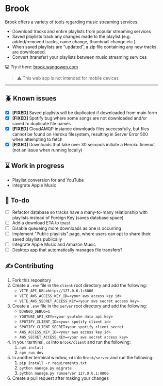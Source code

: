 # Brook

Brook offers a variety of tools regarding music streaming services.
* Download tracks and entire playlists from popular streaming services
* Saved playlists track any changes made to the playlist (e.g. added/removed tracks, name change, thumbnail change etc.)
* When saved playlists are "updated", a zip file containing any new tracks are downloaded.
* Convert (transfer) your playlists between music streaming services

💻 *Try it here:* [brook.wangowen.com](https://brook.wangowen.com)


> ⚠️ This web app is not intended for mobile devices
---

## 🪲 Known issues
- [x] **[FIXED]** Saved playlists will be duplicated if downloaded from main form
- [x] **[FIXED]** Spotify bug where some songs are not downloaded and/or saved to duplicate file names
- [x] **[FIXED]** CloudAMQP instance downloads files successfully, but files cannot be found on Heroku filesystem, resulting in Server Error 500 when attempting to fetch
- [x] **[FIXED]** Downloads that take over 30 seconds initiate a Heroku timeout (not an issue when running locally)

## ⌛ Work in progress
- Playlist conversion for and YouTube
- Integrate Apple Music

## 📝 To-do
- [ ] Refactor database so tracks have a many-to-many relationship with playlists instead of Foreign Key (saves database space)
- [ ] Add a download ETA to toast
- [ ] Disable queueing more downloads as one is occurring
- [ ] Implement "Public playlists" page, where users can opt to share their saved playlists publically
- [ ] Integrate Apple Music and Amazon Music
- [ ] Desktop app that automatically manages file transfers?

## ✍️ Contributing
1. Fork this repository
2. Create a `.env` file in the `client` root directory and add the following:
     * `VITE_API_URL=http://127.0.0.1:8000`
     * `VITE_AWS_ACCESS_KEY_ID=<your aws access key id>`
     * `VITE_AWS_SECRET_ACCESS_KEY=<your aws secret access key>`
4. Create a `.env` file in the `server` root directory and add the following:
     * `DJANGO_DEBUG=1`
     * `YOUTUBE_API_KEY=<your youtube data api key>`
     * `SPOTIFY_CLIENT_ID=<your spotify client id>`
     * `SPOTIFY_CLIENT_SECRET<your spotify client secret`
     * `AWS_ACCESS_KEY_ID=<your aws access key id>`
     * `AWS_SECRET_ACCESS_KEY=<your aws secret access key>`
5. In your terminal, `cd` into `Brook/client` and run the following:
     1. `npm install`
     2. `npm run dev`
6. In another terminal window, `cd` into `Brook/server` and run the following:
     1. `pip install -r requirements.txt`
     2. `python manage.py migrate`
     3. `python manage.py runserver 127.0.0.1:8000`
7. Create a pull request after making your changes
